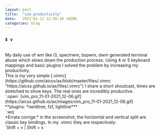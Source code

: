 ```yaml
---
layout: post
title:  "vim_productivity"
date:   2021-01-11 12:26:10 +0200
categories: blog 
---
```


### `$ v`

<br>
My daily use of wm like i3, spectrwm, bspwm, dwm
generated terminal abuse which slows down the
production process. Using 4 or 5 keyboard
mappings and basic plugins I solved the problem
by increasing my productivity.
<br>
This is my very simple [.vimrc](https://github.com/aicsx/ax/blob/master/files/.vimrc "https://aicsx.github.io/ax/files/.vimrc")
I share a short shoutcast, times are stretched to
show keys. The real ones are incredibly productive.
<br>
`:open` [vim_pro_11-01-2021_12-06.gif](https://aicsx.github.io/ax/images/vim_pro_11-01-2021_12-06.gif)
<br>
**plugins: *nerdtree, fzf, lightline***
<br>
`:wq`
<br>
*Errata corrige:*
in the screenshot, the horizontal and vertical
split are classic key bindings.
In my .vimrc they are respectively:
<br>
`Shift + v | Shift + s `


